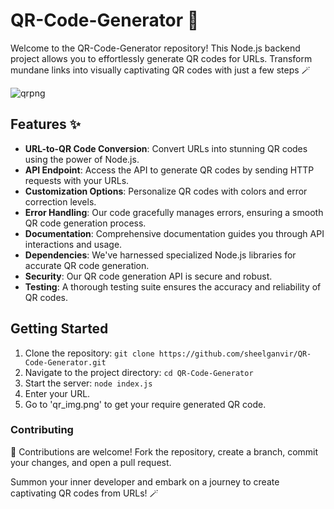 # QR-Code-Generator 📲

Welcome to the QR-Code-Generator repository! This Node.js backend project allows you to effortlessly generate QR codes for URLs. Transform mundane links into visually captivating QR codes with just a few steps 🪄

![qrpng](https://github.com/sheelganvir/QR-Code-Generator/assets/128175450/80cbf647-fa93-4d98-8a61-4e208de33413)


## Features ✨

- **URL-to-QR Code Conversion**: Convert URLs into stunning QR codes using the power of Node.js.
- **API Endpoint**: Access the API to generate QR codes by sending HTTP requests with your URLs.
- **Customization Options**: Personalize QR codes with colors and error correction levels.
- **Error Handling**: Our code gracefully manages errors, ensuring a smooth QR code generation process.
- **Documentation**: Comprehensive documentation guides you through API interactions and usage.
- **Dependencies**: We've harnessed specialized Node.js libraries for accurate QR code generation.
- **Security**: Our QR code generation API is secure and robust.
- **Testing**: A thorough testing suite ensures the accuracy and reliability of QR codes.

## Getting Started

1. Clone the repository: `git clone https://github.com/sheelganvir/QR-Code-Generator.git`
2. Navigate to the project directory: `cd QR-Code-Generator`
3. Start the server: `node index.js`
4. Enter your URL.
5. Go to 'qr_img.png' to get your require generated QR code.
   
### Contributing
🙌 Contributions are welcome! Fork the repository, create a branch, commit your changes, and open a pull request.

Summon your inner developer and embark on a journey to create captivating QR codes from URLs! 🪄
